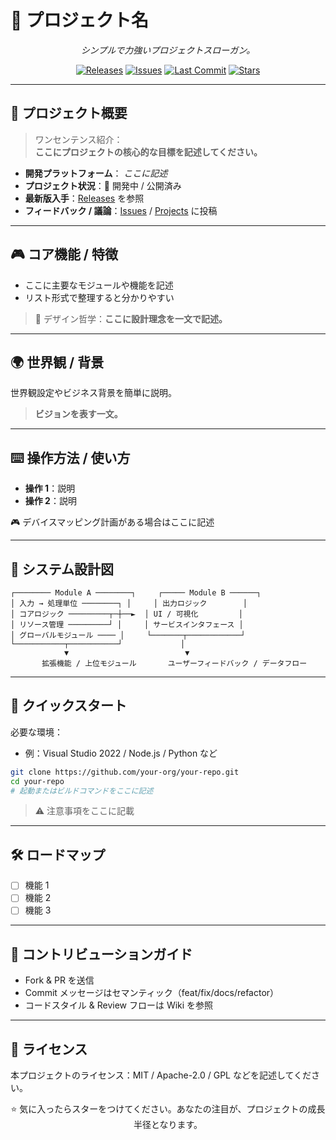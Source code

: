 # 🌌 プロジェクト名

<p align="center"><em>シンプルで力強いプロジェクトスローガン。</em></p>

<p align="center">
  <a href="../../releases"><img alt="Releases" src="https://img.shields.io/badge/download-releases-3b82f6?logo=github"></a>
  <a href="../../issues"><img alt="Issues" src="https://img.shields.io/github/issues/your-org/your-repo?logo=gitbook"></a>
  <a href="../../commits"><img alt="Last Commit" src="https://img.shields.io/github/last-commit/your-org/your-repo?color=green&logo=github"></a>
  <a href="../../stargazers"><img alt="Stars" src="https://img.shields.io/github/stars/your-org/your-repo?style=social&logo=github"></a>
</p>

---

## 📖 プロジェクト概要
> ワンセンテンス紹介：  
**ここにプロジェクトの核心的な目標を記述してください。**

- **開発プラットフォーム**： _ここに記述_  
- **プロジェクト状況**：🚧 開発中 / 公開済み  
- **最新版入手**：[Releases](../../releases) を参照  
- **フィードバック / 議論**：[Issues](../../issues) / [Projects](../../projects) に投稿  

---

## 🎮 コア機能 / 特徴
- ここに主要なモジュールや機能を記述  
- リスト形式で整理すると分かりやすい  

> 🎼 デザイン哲学：**ここに設計理念を一文で記述。**

---

## 🌍 世界観 / 背景
世界観設定やビジネス背景を簡単に説明。

> **ビジョンを表す一文。**

---

## ⌨️ 操作方法 / 使い方
- **操作 1**：説明  
- **操作 2**：説明  

🎮 デバイスマッピング計画がある場合はここに記述

---

## 🧩 システム設計図
```text
┌──────── Module A ────────┐     ┌───── Module B ──────┐
│ 入力 → 処理単位 ────────┐ │     │ 出力ロジック        │
│ コアロジック ─────────┬─┼──►  │ UI / 可視化         │
│ リソース管理 ─────────┘ │     │ サービスインタフェース │
│ グローバルモジュール ──── │     └───────┬────────────┘
└───────────┬───────────┘             │
            ▼                          ▼
       拡張機能 / 上位モジュール       ユーザーフィードバック / データフロー
```

---

## 🚀 クイックスタート
必要な環境：
- 例：Visual Studio 2022 / Node.js / Python など

```bash
git clone https://github.com/your-org/your-repo.git
cd your-repo
# 起動またはビルドコマンドをここに記述
```

> ⚠️ 注意事項をここに記載

---

## 🛠️ ロードマップ
- [ ] 機能 1  
- [ ] 機能 2  
- [ ] 機能 3  

---

## 🤝 コントリビューションガイド
- Fork & PR を送信  
- Commit メッセージはセマンティック（feat/fix/docs/refactor）  
- コードスタイル & Review フローは Wiki を参照  

---

## 📝 ライセンス
本プロジェクトのライセンス：MIT / Apache-2.0 / GPL などを記述してください。

<p align="center">⭐ 気に入ったらスターをつけてください。あなたの注目が、プロジェクトの成長半径となります。</p>
